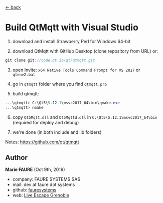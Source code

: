 ﻿[<- back](README.md)

# Build QtMqtt with Visual Studio

1) download and install Strawberry Perl for Windows 64-bit

2) download QtMqtt with GitHub Desktop (clone repository from URL) or:
```csharp
git clone git://code.qt.io/qt/qtmqtt.git
```

3) open Invite: `x64 Native Tools Command Prompt for VS 2017` or `qtenv2.bat`

4) go in `qtmqtt` folder where you find `qtmqtt.pro`

5) build qtmqtt:
```csharp
...\qtmqtt> C:\Qt5\5.12.1\msvc2017_64\bin\qmake.exe
...\qtmqtt> nmake
```

6) copy `Qt5Mqtt.dll` and `Qt5Mqttd.dll` in `C:\Qt5\5.12.1\msvc2017_64\bin` (required for deploy and debug)

7) we're done (in both include and lib folders)

Notes: https://github.com/qt/qtmqtt


## Author

**Marie FAURE** (Oct 9th, 2019)
* company: FAURE SYSTEMS SAS
* mail: dev at faure dot systems
* github: <a href="https://github.com/fauresystems?tab=repositories" target="_blank">fauresystems</a>
* web: <a href="https://www.live-escape.net/" target="_blank">Live Escape Grenoble</a>